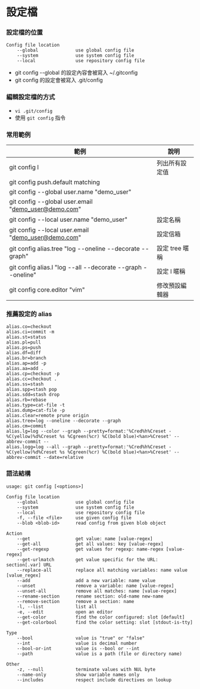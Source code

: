 # 設定檔


### 設定檔的位置

```
Config file location
    --global              use global config file
    --system              use system config file
    --local               use repository config file
```

* git config --global 的設定內容會被寫入 ~/.gitconfig
* git config 的設定會被寫入 .git/config
### 編輯設定檔的方式

* `vi .git/config`
* 使用 `git config` 指令

### 常用範例

| 範例                                                          | 說明         |
|-------------------------------------------------------------|------------|
| git config l                                                | 列出所有設定值    |
| git config push.default matching                            |            |
| git config --global user.name "demo_user"                   |            |
| git config --global user.email "demo_user@demo.com"         |            |
| git config --local user.name "demo_user"                    | 設定名稱       |
| git config --local user.email "demo_user@demo.com"          | 設定信箱       |
| git config alias.tree "log --oneline --decorate --graph"    | 設定 tree 暱稱 |
| git config alias.l "log --all --decorate --graph --oneline" | 設定 l 暱稱    |
| git config core.editor "vim"                                | 修改預設編輯器    |

### 推薦設定的 alias

```
alias.co=checkout
alias.ci=commit -m
alias.st=status
alias.pl=pull
alias.ps=push
alias.df=diff
alias.br=branch
alias.ap=add -p
alias.aa=add .
alias.cp=checkout -p
alias.cc=checkout .
alias.ss=stash
alias.spp=stash pop
alias.sdd=stash drop
alias.rb=rebase
alias.type=cat-file -t
alias.dump=cat-file -p
alias.clear=remote prune origin
alias.tree=log --oneline --decorate --graph
alias.cm=commit
alias.lg=log --color --graph --pretty=format:'%Cred%h%Creset -%C(yellow)%d%Creset %s %Cgreen(%cr) %C(bold blue)<%an>%Creset' --abbrev-commit --
alias.logg=log --all --graph --pretty=format:'%Cred%h%Creset -%C(yellow)%d%Creset %s %Cgreen(%cr) %C(bold blue)<%an>%Creset' --abbrev-commit --date=relative
```

### 語法結構

```
usage: git config [<options>]

Config file location
    --global              use global config file
    --system              use system config file
    --local               use repository config file
    -f, --file <file>     use given config file
    --blob <blob-id>      read config from given blob object

Action
    --get                 get value: name [value-regex]
    --get-all             get all values: key [value-regex]
    --get-regexp          get values for regexp: name-regex [value-regex]
    --get-urlmatch        get value specific for the URL: section[.var] URL
    --replace-all         replace all matching variables: name value [value_regex]
    --add                 add a new variable: name value
    --unset               remove a variable: name [value-regex]
    --unset-all           remove all matches: name [value-regex]
    --rename-section      rename section: old-name new-name
    --remove-section      remove a section: name
    -l, --list            list all
    -e, --edit            open an editor
    --get-color           find the color configured: slot [default]
    --get-colorbool       find the color setting: slot [stdout-is-tty]

Type
    --bool                value is "true" or "false"
    --int                 value is decimal number
    --bool-or-int         value is --bool or --int
    --path                value is a path (file or directory name)

Other
    -z, --null            terminate values with NUL byte
    --name-only           show variable names only
    --includes            respect include directives on lookup
```
